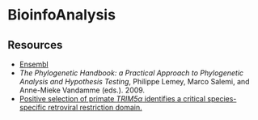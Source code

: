 # BioinfoAnalysis

## Resources

* [Ensembl](https://www.ensembl.org/)
* _The Phylogenetic Handbook: a Practical Approach to Phylogenetic Analysis and Hypothesis Testing_,
Philippe Lemey, Marco Salemi, and Anne-Mieke Vandamme (eds.). 2009.
* [Positive selection of primate _TRIM5α_ identifies a critical species-specific retroviral restriction domain.](https://www.ncbi.nlm.nih.gov/pmc/articles/PMC549489/)
